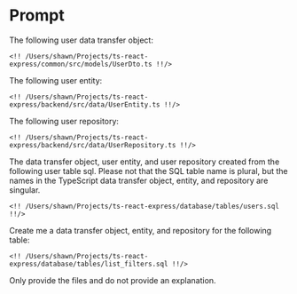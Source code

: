 # Prompt

The following user data transfer object:

```
<!! /Users/shawn/Projects/ts-react-express/common/src/models/UserDto.ts !!/>
```

The following user entity:

```
<!! /Users/shawn/Projects/ts-react-express/backend/src/data/UserEntity.ts !!/>
```

The following user repository:

```
<!! /Users/shawn/Projects/ts-react-express/backend/src/data/UserRepository.ts !!/>
```

The data transfer object, user entity, and user repository created from the following user table sql.  Please not that the SQL table name is plural, but the names in the TypeScript data transfer object, entity, and repository are singular.

```
<!! /Users/shawn/Projects/ts-react-express/database/tables/users.sql !!/>
```

Create me a data transfer object, entity, and repository for the following table:

```
<!! /Users/shawn/Projects/ts-react-express/database/tables/list_filters.sql !!/>
```

Only provide the files and do not provide an explanation.